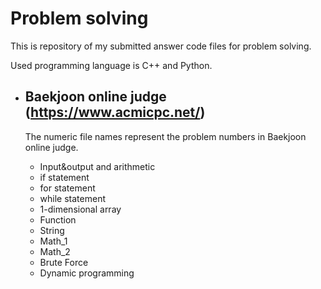 Problem solving
========================

This is repository of my submitted answer code files for problem solving.

Used programming language is C++ and Python.

- Baekjoon online judge (https://www.acmicpc.net/)
  -------------------------------------------------
  The numeric file names represent the problem numbers in Baekjoon online judge.
  
  - Input&output and arithmetic
  - if statement
  - for statement
  - while statement
  - 1-dimensional array
  - Function
  - String
  - Math_1
  - Math_2
  - Brute Force
  - Dynamic programming